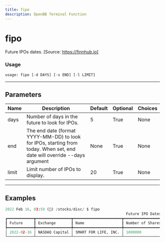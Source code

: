 ```yaml
---
title: fipo
description: OpenBB Terminal Function
---
```


# fipo

Future IPOs dates. [Source: https://finnhub.io]

### Usage 
```python
usage: fipo [-d DAYS] [-s END] [-l LIMIT]
```
---
## Parameters

| Name | Description | Default | Optional | Choices |
| ---- | ----------- | ------- | -------- | ------- |
| days | Number of days in the future to look for IPOs. | 5 | True | None |
| end | The end date (format YYYY-MM-DD) to look for IPOs, starting from today. When set, end date will override --days argument | None | True | None |
| limit | Limit number of IPOs to display. | 20 | True | None |
---
## Examples

```python
2022 Feb 16, 03:59 (🦋) /stocks/disc/ $ fipo
                                                       Future IPO Dates
┏━━━━━━━━━━━━┳━━━━━━━━━━━━━━━━┳━━━━━━━━━━━━━━━━━━━━━━┳━━━━━━━━━━━━━━━━━━┳━━━━━━━━━━━━┳━━━━━━━━━━┳━━━━━━━━┳━━━━━━━━━━━━━━━━━━━━┓
┃ Future     ┃ Exchange       ┃ Name                 ┃ Number of Shares ┃ Price      ┃ Status   ┃ symbol ┃ Total Shares Value ┃
┡━━━━━━━━━━━━╇━━━━━━━━━━━━━━━━╇━━━━━━━━━━━━━━━━━━━━━━╇━━━━━━━━━━━━━━━━━━╇━━━━━━━━━━━━╇━━━━━━━━━━╇━━━━━━━━╇━━━━━━━━━━━━━━━━━━━━┩
│ 2022-02-16 │ NASDAQ Capital │ SMART FOR LIFE, INC. │ 1800000          │ 9.00-11.00 │ expected │ SMFL   │ 22770000           │
└────────────┴────────────────┴──────────────────────┴──────────────────┴────────────┴──────────┴────────┴────────────────────┘
```

